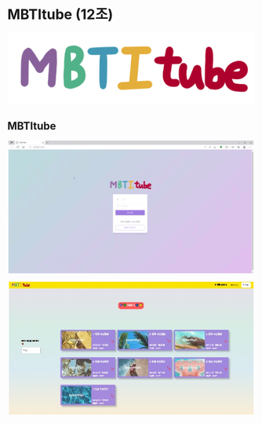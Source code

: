 # MBTItube (12조)
![enter image description here](https://github.com/s2hlimi/mbtitube/blob/main/static/mbti.png?raw=true)

## MBTItube

<p align="center"><img src="https://github.com/s2hlimi/mbtitube/blob/main/capture/1login.gif?raw=true"></p>
<p align="center"><img src="https://github.com/s2hlimi/mbtitube/blob/main/capture/1login.jpg?raw=true"></p>
